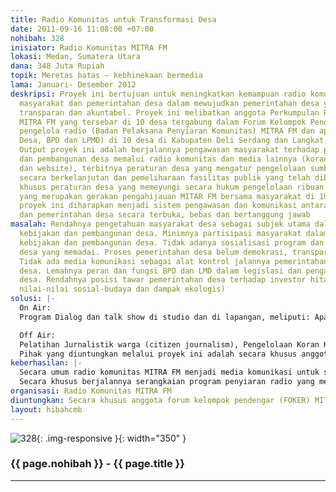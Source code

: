 ```yaml
---
title: Radio Komunitas untuk Transformasi Desa
date: 2011-09-16 11:08:00 +07:00
nohibah: 328
inisiator: Radio Komunitas MITRA FM
lokasi: Medan, Sumatera Utara
dana: 348 Juta Rupiah
topik: Meretas batas – kebhinekaan bermedia
lama: Januari- Desember 2012
deskripsi: Proyek ini bertujuan untuk meningkatkan kemampuan radio komunitas bersama
  masyarakat dan pemerintahan desa dalam mewujudkan pemerintahan desa yang demokratis,
  transparan dan akuntabel. Proyek ini melibatkan anggota Perkumpulan Radio Komunitas
  MITRA FM yang tersebar di 10 desa tergabung dalam Forum Kelompok Pendengar (FOKER),
  pengelola radio (Badan Pelaksana Penyiaran Komunitas) MITRA FM dan aparat Desa (Kepala
  Desa, BPD dan LPMD) di 10 desa di Kabupaten Deli Serdang dan Langkat, Sumatera Utara.
  Output proyek ini adalah berjalannya pengawasan masyarakat terhadap pemerintahan
  dan pembangunan desa memalui radio komunitas dan media lainnya (koran komunitas
  dan website), terbitnya peraturan desa yang mengatur pengelolaan sumber daya desa
  secara berkelanjutan dan pemeliharaan fasilitas publik yang telah dibangun. Secara
  khusus peraturan desa yang memeyungi secara hukum pengelolaan ribuan pohon penghijauan
  yang merupakan gerakan pengahijauan MITAR FM bersama masyarakat di 10 desa. Kedepannya,
  proyek ini diharapkan menjadi sistem pengawasan dan komunikasi antara masyarakat
  dan pemerintahan desa secara terbuka, bebas dan bertanggung jawab
masalah: Rendahnya pengetahuan masyarakat desa sebagai subjek utama dalam menentukan
  kebijakan dan pembangunan desa. Minimnya partisipasi masyarakat dalam menentukan
  kebijakan dan pembangunan desa. Tidak adanya sosialisasi program dan pembangunan
  desa yang memadai. Proses pemerintahan desa belum demokrasi, transparan dan akuntabel.
  Tidak ada media komunikasi sebagai alat kontrol jalannya pemerintahan dan pembangunan
  desa. Lemahnya peran dan fungsi BPD dan LMD dalam legislasi dan pengawasan pembangunan
  desa. Rendahnya posisi tawar pemerintahan desa terhadap investor hitam (yang mengabaikan
  nilai-nilai sosial-budaya dan dampak ekologis)
solusi: |-
  On Air:
  Program Dialog dan talk show di studio dan di lapangan, meliputi: Apa Kabar Desa, Bangun Desa, 1 jam bersama rakyat (live di lapangan). Pemberitaan terkait jalannya pemerintahan dan pembangunan Desa meliputi: Kabar Desa Pagi, Siang dan Malam. Iklan Layanan Masyarakat terkait pemeliharaan fasilitas desa, pelaksanaan program pemerintah di desa (pos yandu, musrembang, pnpm dll), pengelolaan sumber daya alam desa yang berkelanjutan. Penyebaran informasi pelayanan publik meliputi pengumuman desa, agenda program pemerintah di desa (pos yandu, musrembang, pnpm dll), kamtibmas desa

  Off Air:
  Pelatihan Jurnalistik warga (citizen journalism), Pengelolaan Koran Komunitas, Internet dan Website dan Peraturan Desa. Penerbitan Media Cetak (Koran Komunitas), Menerbitkan Website dan memfasilitasi Pembuatan Perdes.
  Pihak yang diuntungkan melalui proyek ini adalah secara khusus anggota forum kelompok pendengar (FOKER) MITRA FM dan secara umum masyarakat dan pemerintahan desa (Kepala desa, BPD, LPMD) di 10 desa yang berada di Kabupaten Deli Serdang dan Langkat
keberhasilan: |-
  Secara umum radio komunitas MITRA FM menjadi media komunikasi untuk sosialisasi dan pengawasan masyarakat kepada pemerintahan desa di sejangkau siar.
  Secara khusus berjalannya serangkaian program penyiaran radio yang mengawasi proses pembangunan di 10 desa, produktifnya kader jurnalis warga di 10 desa dalam peliputan pemberitaan di desanya, terbitnya koran komunitas setiap bulan selama 1 tahun, adanya update website dan media online koran komunitas Mitra Desa, terbitnya peraturan desa yang mengatur pemeliharaan fasilitas publik dan pemanfaatan sumber daya alam yang berkelajuntan di 10 desa.
organisasi: Radio Komunitas MITRA FM
diuntungkan: Secara khusus anggota forum kelompok pendengar (FOKER) MITRA FM dan secara umum masyarakat dan pemerintahan desa (Kepala desa, BPD, LPMD) di 10 desa yang berada di Kabupaten Deli Serdang dan Langkat
layout: hibahcmb
---
```


![328](/static/img/hibahcmb/328.png){: .img-responsive }{: width="350" }

### {{ page.nohibah }} - {{ page.title }}

---
